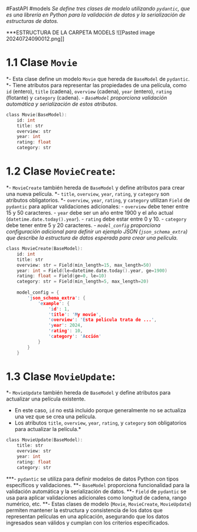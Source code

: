 #FastAPI #models 
*Se define tres clases de modelo utilizando `pydantic`, que es una librería en Python para la validación de datos y la serialización de estructuras de datos.*


***ESTRUCTURA DE LA CARPETA MODELS
![[Pasted image 20240724090012.png]]


# 1.1 Clase `Movie`


*- Esta clase define un modelo `Movie` que hereda de `BaseModel` de `pydantic`.
*- Tiene atributos para representar las propiedades de una película, como `id` (entero), `title` (cadena), `overview` (cadena), `year` (entero), `rating` (flotante) y `category` (cadena).
*- `BaseModel` proporciona validación automática y serialización de estos atributos.*

```c
class Movie(BaseModel):
    id: int
    title: str
    overview: str
    year: int
    rating: float
    category: str

```

# 1.2 **Clase `MovieCreate`**:

*- `MovieCreate` también hereda de `BaseModel` y define atributos para crear una nueva película.
*- `title`, `overview`, `year`, `rating`, y `category` son atributos obligatorios.
*- `overview`, `year`, `rating`, y `category` utilizan `Field` de `pydantic` para aplicar validaciones adicionales:
    - `overview` debe tener entre 15 y 50 caracteres.
    - `year` debe ser un año entre 1900 y el año actual (`datetime.date.today().year`).
    - `rating` debe estar entre 0 y 10.
    - `category` debe tener entre 5 y 20 caracteres.
*- `model_config` proporciona configuración adicional para definir un ejemplo JSON (`json_schema_extra`) que describe la estructura de datos esperada para crear una película.*

```c
class MovieCreate(BaseModel):
    id: int
    title: str 
    overview: str = Field(min_length=15, max_length=50)
    year: int = Field(le=datetime.date.today().year, ge=1900)
    rating: float = Field(ge=0, le=10)
    category: str = Field(min_length=5, max_length=20)
    
    model_config = {
        'json_schema_extra': {
            'example': {
                'id': 1,
                'title': 'My movie',
                'overview': 'Esta pelicula trata de ...',
                'year': 2024,
                'rating': 10,
                'category': 'Acción'
            }
        }
    }

```

# 1.3 **Clase `MovieUpdate`**:

*- `MovieUpdate` también hereda de `BaseModel` y define atributos para actualizar una película existente.
- En este caso, `id` no está incluido porque generalmente no se actualiza una vez que se crea una película.
- Los atributos `title`, `overview`, `year`, `rating`, y `category` son obligatorios para actualizar la película.*


```c
class MovieUpdate(BaseModel):
    title: str
    overview: str
    year: int
    rating: float
    category: str

```

***- `pydantic` se utiliza para definir modelos de datos Python con tipos específicos y validaciones.
**- `BaseModel` proporciona funcionalidad para la validación automática y la serialización de datos.
**- `Field` de `pydantic` se usa para aplicar validaciones adicionales como longitud de cadena, rango numérico, etc.
**- Estas clases de modelo (`Movie`, `MovieCreate`, `MovieUpdate`) permiten mantener la estructura y consistencia de los datos que representan películas en una aplicación, asegurando que los datos ingresados sean válidos y cumplan con los criterios especificados.